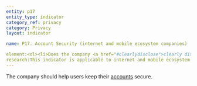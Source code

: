 ```yaml
---
entity: p17
entity_type: indicator
category_ref: privacy
category: Privacy
layout: indicator

name: P17. Account Security (internet and mobile ecosystem companies)

element:<ol><li>Does the company <a href="#clearlydisclose">clearly disclose</a> that it deploys advanced authentication methods to prevent fraudulent access?</li><li>Does the company <a href="#clearlydisclose">clearly disclose</a> that users can view their recent account activity?</li><li>Does the company <a href="#clearlydisclose">clearly disclose</a> that it notifies users about unusual account activity and possible unauthorized access to their account?</li></ol>
research:This indicator is applicable to internet and mobile ecosystem companies. Companies hold significant amounts of user information, making them targets for malicious actors. We expect companies to help users protect themselves against such threats. Companies should clearly disclose that they use advanced authentication techniques to prevent unauthorized access to user accounts and information. We also expect companies to provide users with tools that enable them to secure their accounts and to know when their accounts may be compromised.</p><p><b>Potential Sources:</b></p><ul><li>Company security center</li><li>Company help pages or community support page</li><li>Company account settings page</li><li>Company blog</li></ul>
---
```

The company should help users keep their <a href="#account">accounts</a> secure.